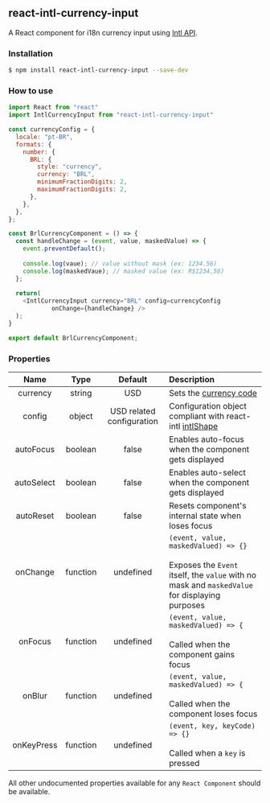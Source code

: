 ## react-intl-currency-input

A React component for i18n currency input using [Intl API](https://developer.mozilla.org/pt-BR/docs/Web/JavaScript/Reference/Global_Objects/Intl).

### Installation

```sh
$ npm install react-intl-currency-input --save-dev
```

### How to use

```js
import React from "react"
import IntlCurrencyInput from "react-intl-currency-input"

const currencyConfig = {
  locale: "pt-BR",
  formats: {
    number: {
      BRL: {
        style: "currency",
        currency: "BRL",
        minimumFractionDigits: 2,
        maximumFractionDigits: 2,
      },
    },
  },
};

const BrlCurrencyComponent = () => {
  const handleChange = (event, value, maskedValue) => {
    event.preventDefault();
    
    console.log(vaue); // value without mask (ex: 1234.56)
    console.log(maskedVaue); // masked value (ex: R$1234,56)
  };
  
  return(
    <IntlCurrencyInput currency="BRL" config=currencyConfig
            onChange={handleChange} />
  );
}

export default BrlCurrencyComponent;

```

### Properties

|Name|Type|Default|Description|
|:-:|:-:|:-:|:-|
|currency|string|USD|Sets the [currency code](http://www.xe.com/iso4217.php)|
|config|object|USD related configuration|Configuration object compliant with react-intl [intlShape](https://github.com/yahoo/react-intl/wiki/API#intlshape)|
|autoFocus|boolean|false|Enables auto-focus when the component gets displayed|
|autoSelect|boolean|false|Enables auto-select when the component gets displayed|
|autoReset|boolean|false|Resets component's internal state when loses focus|
|onChange|function|undefined|`(event, value, maskedValued) => {}`<br><br>Exposes the `Event` itself, the `value` with no mask and `maskedValue` for displaying purposes|
|onFocus|function|undefined|`(event, value, maskedValued) => {`<br><br>Called when the component gains focus|
|onBlur|function|undefined|`(event, value, maskedValued) => {`<br><br>Called when the component loses focus|
|onKeyPress|function|undefined|`(event, key, keyCode) => {}`<br><br>Called when a `key` is pressed|

All other undocumented properties available for any `React Component` should be available.
